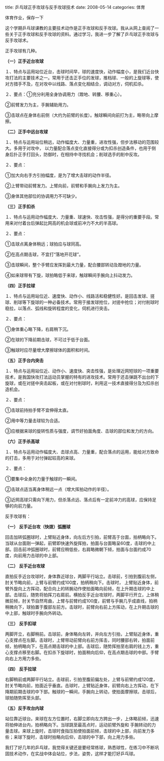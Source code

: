 title: 乒乓球正手攻球与反手攻球技术
date: 2008-05-14
categories: 体育

体育作业，保存一下  

这个学期乒乓球课教的主要技术动作是正手攻球和反手攻球。我从从网上查阅了一些关于正手攻球和反手攻球的资料。通过学习，我进一步了解了乒乓球正手攻球与反手攻球术。

正手攻球有几种。

**（一）正手近台攻球**

１、特点与运用站位近台，击球时间早，球的速度快，动作幅度小，是我们近台快攻打法的主要技术之一。常用于还击正手位的发球，推档球、一般的上旋球等，使对方措手不及，在对攻中以线路、落点变化相结合，调动对方，伺机扣杀。

２、要点：①充分利用全身协调用力（蹬地、转腰、移重心）。

②前臂发力为主，手腕辅助用力。

③击球点在身体右前侧（大约为前臂的长度）。触球瞬间向前打为主，略带向上摩擦。

**（二）正手中远台攻球**

１、特点与运用站位稍远，动作幅度大、力量重，进攻性强，但步法移动的范围较大。多用于对攻中， 以力量配合落点变化直接得分或为扣杀创造条件，也用于侧身后扑正手打回头，防御时，在相持中寻找机会；削球选手的削中反攻。

２、要点：

①加大向右手方引拍幅度，是为了增大击球的动作半径。

②上臂带动前臂发力。上臂向前，前臂和手腕向上发力为主。

③身体其他部位的协调用力不可缺少。

**（三）正手扣杀**

１、特点与运用动作幅度大、力量重、球速快、攻击性强，是得分的重要手段。常用来对付着台后弹起比网高的机会球或前冲力不大的半高球。

２、要点：

①击球点离身体稍远；球拍应与球同高。

②在高点期击球，不宜打“落地开花球”。

③击球瞬间，整个手臂应发挥到最大力量，配合腰部转动及蹬地的力量。

④如来球带有下旋，球拍略低于来球，触球瞬间手腕向上抖动发力。

**（四）正手拉球**

１、特点与运用站位近、速度快、动作小、线路活和稳健性好。是回击发球、搓球、削球等下旋球的一种必备技术。常用于接发球抢位，对搓中抢位；对付削球时稳拉，以落点、弧线和旋转程度的变化，伺机进行突击。

２、要点：

①身体重心略下降，右肩稍下沉。

②在球的下降前期击球，不可过于低于台面。

③触球时应尽量增大摩擦球体的面积和时间。

**（五）正手台内突击**

１、特点与运用站位近、动作小、速度快、突击性强，是处理近网短球的一项重要技术，是我国快攻打法运动员掌握的特有的进攻技术。常用于还击弹跳不出台的下旋球，或在对搓中突击起板，或在对付削球时，利用这一技术直接得分及为扣杀创造机会。

２、要点：

①击球前持拍手臂不宜伸得太直。

②用中等力量击球较为合适。

③应根据来球的旋转性质与强度，调节好拍面角度、击球的部位和发力的方向。

**（六）正手杀高球**

１、特点与运用动作幅度大、击球点高、力量重，配合落点的运用，能给对方致命的打击，多用于对付弹起较高的来球。

２、要点：

①要集中全身的力量于触球的一瞬间。

②击球点适当离身体稍远一点（增大挥拍动作的半径）。

③近网高球只需向下用力，但杀落点远、落点后有一定前冲力的高球，应保持足够的向前力量。

反手攻球有：

**（一）** **反手近台攻（快拨）弧圈球**

回击加转弧圈球时，上臂贴近身体，向左后方引拍，前臂高于台面，拍柄略向下。当球从台面刚一弹起，前臂即快速外旋挥拍，拍面与台面略呈60度，击球的中上部。回击前冲弧圈球时，前臂应稍低些，右肩略微朝下倾，拍面与台面约成70度，向前用力击球的中上部。

**（二）** **反手近台攻球**

直拍反手近台攻球时，身体靠近球台，两脚平行站立。击球前，引拍到腹前左侧，肘关节略向前，上臂与前臂约成100度，拍柄稍向下。击球时， 上臂贴近身体，前臂外旋向上方挥动，配合向上的转腕动作使拍面略向前倾，在上升期击球的中上部。击球后，随势将拍挥刀右肩前。横拍反手近台攻球时，两脚平行开立，上体稍微前倾，肘关节自然弯曲，上臂与前臂约成100度，前臂与手腕几乎成直线，拍柄稍微向下，球拍置于腹部左前方。击球时，前臂向右前上方挥动，在上升期击球的中上部，触球时手腕向外转动。

**（三）** **反手扣球**

两脚开立，右脚稍前。击球前，身体略向左转，并向左方引拍，上臂贴近身体，重心支撑点在左脚。击球时，上臂带动前臂向右前方挥击，同时腰部右转，拍面前倾，拍柄略向下，在高点期击球的中上部。击球后，随势挥拍至右肩的钱上方，重心支撑点移至右脚。在扣杀下旋球时，拍面稍向后仰，在高点期击球的中部。手臂向右上方用力多些。

**（四）** **反手拉球**

右脚稍前或两脚平行站立。击球前，引拍至腹前偏左处，上臂与前臂约成120度，肘关节略向前，拍面近乎垂直。击球时，上臂贴近身体，前臂向右上方挥动，在下降期前期击球的中下部。触球的一瞬间，手腕向上转动，使拍面摩擦球。击球后，球拍随势挥至头部。

**（五）反手攻台内球**

站位靠近球台。来球在左方位置时，右脚立即向左方跨出一步，上体略前倾，迅速将拍伸进台内，拍柄略向下。当球跳至最高点时，运动前臂外旋和 手腕转动的力量击球。来球上旋时，击球时食指压拍使拍面前倾，击球的中上部，向前发力多些；来球下旋时，击球时拍略向后仰，击球的中下部，向上用力多些。

我打了好几年的乒乓球，我觉得关键还是要经常练球，熟悉球性，在练习中不断巩固技术动作，在实战中体会站位，步法，姿势，这样才能打好乒乓球。
